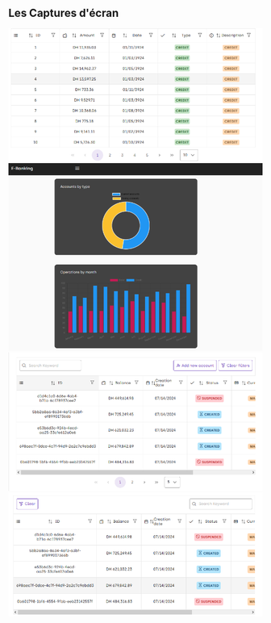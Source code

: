 

## Les Captures d'écran



![Dark dashboard](./src/assets/ScreenShots/Operations.png)
![Light dashboard](./src/assets/ScreenShots/Dashboard.png)
![Customers](./src/assets/ScreenShots/Add-Customer.png)
![Accounts](./src/assets/ScreenShots/Account.png)


